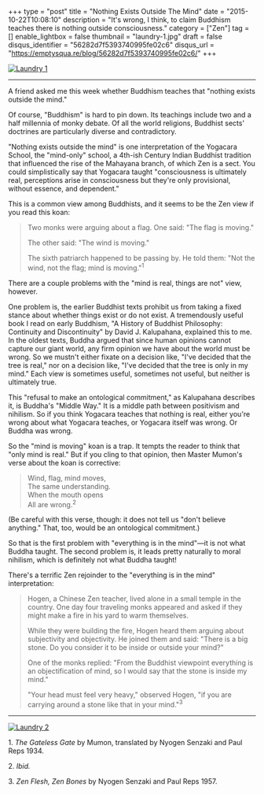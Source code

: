 +++
type = "post"
title = "Nothing Exists Outside The Mind"
date = "2015-10-22T10:08:10"
description = "It's wrong, I think, to claim Buddhism teaches there is nothing outside consciousness."
category = ["Zen"]
tag = []
enable_lightbox = false
thumbnail = "laundry-1.jpg"
draft = false
disqus_identifier = "56282d7f5393740995fe02c6"
disqus_url = "https://emptysqua.re/blog/56282d7f5393740995fe02c6/"
+++

<p><a href="https://www.flickr.com/photos/emptysquare/22197922380/in/album-72157657863640133/"><img style="display:block; margin-left:auto; margin-right:auto;" src="laundry-1.jpg" alt="Laundry 1" title="Laundry 1" />
</a></p>
<hr />
<p>A friend asked me this week whether Buddhism teaches that "nothing exists outside the mind."</p>
<p>Of course, "Buddhism" is hard to pin down. Its teachings include two and a half millennia of monky debate. Of all the world religions, Buddhist sects' doctrines are particularly diverse and contradictory.</p>
<p>"Nothing exists outside the mind" is one interpretation of the Yogacara School, the "mind-only" school, a 4th-ish Century Indian Buddhist tradition that influenced the rise of the Mahayana branch, of which Zen is a sect. You could simplistically say that Yogacara taught "consciousness is ultimately real, perceptions arise in consciousness but they're only provisional, without essence, and dependent." </p>
<p>This is a common view among Buddhists, and it seems to be the Zen view if you read this koan:</p>
<blockquote>
<p>Two monks were arguing about a flag. One said: "The flag is moving."  </p>
<p>The other said: "The wind is moving."  </p>
<p>The sixth patriarch happened to be passing by. He told them: "Not the wind, not the flag; mind is moving."<sup>1</sup></p>
</blockquote>
<p>There are a couple problems with the "mind is real, things are not" view, however.</p>
<p>One problem is, the earlier Buddhist texts prohibit us from taking a fixed stance about whether things exist or do not exist. A tremendously useful book I read on early Buddhism, "A History of Buddhist Philosophy: Continuity and Discontinuity" by David J. Kalupahana, explained this to me. In the oldest texts, Buddha argued that since human opinions cannot capture our giant world, any firm opinion we have about the world must be wrong. So we mustn't either fixate on a decision like, "I've decided that the tree is real," nor on a decision like, "I've decided that the tree is only in my mind." Each view is sometimes useful, sometimes not useful, but neither is ultimately true.</p>
<p>This "refusal to make an ontological commitment," as Kalupahana describes it, is Buddha's "Middle Way." It is a middle path between positivism and nihilism. So if you think Yogacara teaches that nothing is real, either you're wrong about what Yogacara teaches, or Yogacara itself was wrong. Or Buddha was wrong.</p>
<p>So the "mind is moving" koan is a trap. It tempts the reader to think that "only mind is real." But if you cling to that opinion, then Master Mumon's verse about the koan is corrective:</p>
<blockquote>
<p>Wind, flag, mind moves,<br />
The same understanding.<br />
When the mouth opens<br />
All are wrong.<sup>2</sup></p>
</blockquote>
<p>(Be careful with this verse, though: it does not tell us "don't believe anything." That, too, would be an ontological commitment.)</p>
<p>So that is the first problem with "everything is in the mind"&mdash;it is not what Buddha taught. The second problem is, it leads pretty naturally to moral nihilism, which is definitely not what Buddha taught!</p>
<p>There's a terrific Zen rejoinder to the "everything is in the mind" interpretation:</p>
<blockquote>
<p>Hogen, a Chinese Zen teacher, lived alone in a small temple in the country. One day four traveling monks appeared and asked if they might make a fire in his yard to warm themselves.  </p>
<p>While they were building the fire, Hogen heard them arguing about subjectivity and objectivity. He joined them and said: "There is a big stone. Do you consider it to be inside or outside your mind?"  </p>
<p>One of the monks replied: "From the Buddhist viewpoint everything is an objectification of mind, so I would say that the stone is inside my mind."  </p>
<p>"Your head must feel very heavy," observed Hogen, "if you are carrying around a stone like that in your mind."<sup>3</sup></p>
</blockquote>
<hr />
<p><a href="https://www.flickr.com/photos/emptysquare/21764835043/in/album-72157657863640133/"><img style="display:block; margin-left:auto; margin-right:auto;" src="laundry-2.jpg" alt="Laundry 2" title="Laundry 2" />
</a></p>
<p><span id="footnote1">1.</span> <em>The Gateless Gate</em> by Mumon, translated by Nyogen Senzaki and Paul Reps 1934.</p>
<p><span id="footnote2">2.</span> <em>Ibid.</em></p>
<p><span id="footnote1">3.</span> <em>Zen Flesh, Zen Bones</em> by Nyogen Senzaki and Paul Reps 1957.</p>
